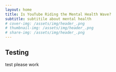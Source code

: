 ```yaml
---
layout: home
title: Is YouTube Riding the Mental Health Wave? 
subtitle: subtitile about mental health 
# cover-img: /assets/img/header_.png
# thumbnail-img: /assets/img/header_.png
# share-img: /assets/img/header_.png
---
```


## Testing

test please work